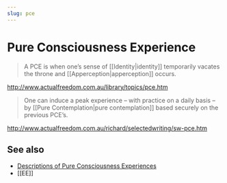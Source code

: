 ```yaml
---
slug: pce
---
```


# Pure Consciousness Experience

> A PCE is when one’s sense of [[Identity|identity]] temporarily vacates the throne and [[Apperception|apperception]] occurs.

http://www.actualfreedom.com.au/library/topics/pce.htm


> One can induce a peak experience – with practice on a daily basis – by [[Pure Contemplation|pure contemplation]] based securely on the previous PCE’s. 

http://www.actualfreedom.com.au/richard/selectedwriting/sw-pce.htm

## See also

- [Descriptions of Pure Consciousness Experiences](http://www.actualfreedom.com.au/actualism/others/corr-pce.htm)
- [[EE]]